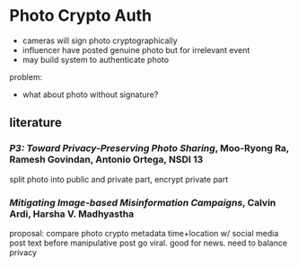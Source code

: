 <!-- toc -->
# Photo Crypto Auth

- cameras will sign photo cryptographically
- influencer have posted genuine photo but for irrelevant event
- may build system to authenticate photo

problem:

- what about photo without signature?

## literature

### *P3: Toward Privacy-Preserving Photo Sharing*, Moo-Ryong Ra, Ramesh Govindan, Antonio Ortega, NSDI 13

split photo into public and private part, encrypt private part

### *Mitigating Image-based Misinformation Campaigns*, Calvin Ardi, Harsha V. Madhyastha

proposal:
compare photo crypto metadata time+location w/ social media post text before
manipulative post go viral. good for news. need to balance privacy
